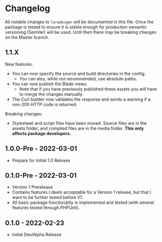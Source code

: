 # Changelog

All notable changes to `laradocgen` will be documented in this file.
Once the package is tested to ensure it is stable enough for production semantic versioning (SemVer) will be used.
Until then there may be breaking changes on the Master branch.

## 1.1.X

New features:
- You can now specify the source and build directories in the config.
  - You can also, while not recommended, use absolute paths.
- You can now publish the Blade views.
  - Note that if you have previously published these assets you will have to merge the changes manually.
- The Curl builder now validates the response and sends a warning if a non-200 HTTP code is returned.

Breaking changes:
  - Stylesheet and script files have been moved. Source files are in the assets folder, and compiled files are in the media folder. **This only affects package developers.** 

## 1.0.0-Pre - 2022-03-01

- Prepare for Initial 1.0 Release 

## 0.1.0-Pre - 2022-03-01

- Version 1 Prerelease
- Contains features I deem acceptable for a Version 1 release, but that I want to be further tested before V1.
- All basic package functionality is implemented and tested (with several features tested through PHPUnit).

## 0.1.0 - 2022-02-23

- Initial Dev/Alpha Release
